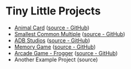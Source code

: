 # Tiny Little Projects

* [Animal Card](https://todiros.github.io/animal-card/) ([source - GitHub](https://github.com/Todiros/todiros.github.io/tree/master/animal-card))
* [Smallest Common Multiple](https://todiros.github.io/scm/) ([source - GitHub](https://github.com/Todiros/SCM))
* [ADB Studios](https://todiros.github.io/adb/) ([source - GitHub](https://github.com/Todiros/ADB-Portfolio))
* [Memory Game](https://todiros.github.io/memory/) ([source - GitHub](https://github.com/Todiros/MemoryGame))
* [Arcade Game - Frogger](https://todiros.github.io/frogger/) ([source - GitHub](https://github.com/Todiros/arcade-game))
* Another Example Project (source)


